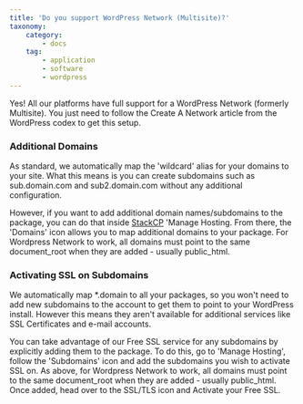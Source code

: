 ```yaml
---
title: 'Do you support WordPress Network (Multisite)?'
taxonomy:
    category:
        - docs
    tag:
        - application
        - software
        - wordpress
---
```


Yes! All our platforms have full support for a WordPress Network (formerly Multisite). You just need to follow the Create A Network article from the WordPress codex to get this setup.

### Additional Domains

As standard, we automatically map the 'wildcard' alias for your domains to your site. What this means is you can create subdomains such as sub.domain.com and sub2.domain.com without any additional configuration.

However, if you want to add additional domain names/subdomains to the package, you can do that inside [StackCP](https://stackcp.com) 'Manage Hosting. From there, the 'Domains' icon allows you to map additional domains to your package. For Wordpress Network to work, all domains must point to the same document_root when they are added - usually public_html.

### Activating SSL on Subdomains

We automatically map \*.domain to all your packages, so you won't need to add new subdomains to the account to get them to point to your WordPress install. However this means they aren't available for additional services like SSL Certificates and e-mail accounts.

You can take advantage of our Free SSL service for any subdomains by explicitly adding them to the package. To do this, go to 'Manage Hosting', follow the 'Subdomains' icon and add the subdomains you wish to activate SSL on. As above, for Wordpress Network to work, all domains must point to the same document_root when they are added - usually public_html. Once added, head over to the SSL/TLS icon and Activate your Free SSL.